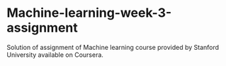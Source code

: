 # Machine-learning-week-3-assignment
Solution of assignment of Machine learning course provided by Stanford University available on Coursera.
